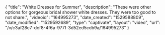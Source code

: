 {
    "title": "White Dresses for Summer",
    "description": "These were other options for gorgeous bridal shower white dresses. They were too good to not share.",
    "videoid": "164995273",
    "date_created": "1529588809",
    "date_modified": "1529592689",
    "type": "captivate",
    "layout": "video",
    "url": "\/v\/c3af28c7-dcf8-4f6a-977f-3d52ed5cdb9a\/164995273"
}